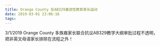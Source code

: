 ```yaml
---
title: Orange County 反AB329激进性教育家长运动
date: 2019-03-01 23:06:18
tags:
---
```


3/1/2019 Orange County 多族裔家长联合抗议AB329教学大纲审批过程不透明，把非英文母语家长排除在流程之外！

